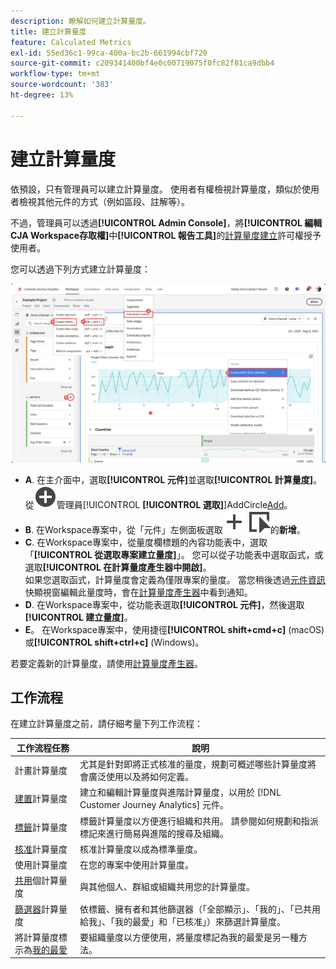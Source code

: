 ```yaml
---
description: 瞭解如何建立計算量度。
title: 建立計算量度
feature: Calculated Metrics
exl-id: 55ed36c1-99ca-400a-bc2b-661994cbf720
source-git-commit: c209341400bf4e0c00719075f0fc82f81ca9dbb4
workflow-type: tm+mt
source-wordcount: '383'
ht-degree: 13%

---
```


# 建立計算量度

依預設，只有管理員可以建立計算量度。 使用者有權檢視計算量度，類似於使用者檢視其他元件的方式（例如區段、註解等）。

不過，管理員可以透過&#x200B;**[!UICONTROL Admin Console]**，將&#x200B;**[!UICONTROL 編輯CJA Workspace存取權]**&#x200B;中&#x200B;**[!UICONTROL 報告工具]**&#x200B;的[計算量度建立](/help/technotes/access-control.md#user-level-access)許可權授予使用者。


您可以透過下列方式建立計算量度：

![建立量度的方式](assets/create-metric.png)

* **A**. 在主介面中，選取&#x200B;**[!UICONTROL 元件]**&#x200B;並選取&#x200B;**[!UICONTROL 計算量度]**。 從![計算量度](/help/assets/icons/AddCircle.svg)管理員[!UICONTROL **[!UICONTROL 選取]**]AddCircle[Add](/help/components/calc-metrics/cm-workflow/cm-manager.md)。
* **B**. 在Workspace專案中，從「元件」左側面板選取![事件](/help/assets/icons/Add.svg) ![量度](/help/assets/icons/Event.svg)的&#x200B;**新增**。
* **C**. 在Workspace專案中，從量度欄標題的內容功能表中，選取「**[!UICONTROL 從選取專案建立量度]**」。 您可以從子功能表中選取函式，或選取&#x200B;**[!UICONTROL 在計算量度產生器中開啟]**。 <br/>如果您選取函式，計算量度會定義為僅限專案的量度。 當您稍後透過[元件資訊](/help/components/use-components-in-workspace.md#component-info)快顯視窗編輯此量度時，會在[計算量度產生器](/help/components/calc-metrics/cm-workflow/cm-build-metrics.md)中看到通知。
* **D**. 在Workspace專案中，從功能表選取&#x200B;**[!UICONTROL 元件]**，然後選取&#x200B;**[!UICONTROL 建立量度]**。
* **E**。 在Workspace專案中，使用捷徑&#x200B;**[!UICONTROL shift+cmd+c]** (macOS)或&#x200B;**[!UICONTROL shift+ctrl+c]** (Windows)。

若要定義新的計算量度，請使用[計算量度產生器](/help/components/calc-metrics/cm-workflow/cm-build-metrics.md)。


## 工作流程

在建立計算量度之前，請仔細考量下列工作流程：

| 工作流程任務 | 說明 |
| --- | --- |
| 計畫計算量度 | 尤其是針對即將正式核准的量度，規劃可概述哪些計算量度將會廣泛使用以及將如何定義。 |
| [建置](/help/components/calc-metrics/cm-workflow/cm-build-metrics.md)計算量度 | 建立和編輯計算量度與進階計算量度，以用於 [!DNL Customer Journey Analytics] 元件。 |
| [標籤](cm-tagging.md)計算量度 | 標籤計算量度以方便進行組織和共用。 請參閱如何規劃和指派標記來進行簡易與進階的搜尋及組織。 |
| [核准](cm-approving.md)計算量度 | 核准計算量度以成為標準量度。 |
| 使用計算量度 | 在您的專案中使用計算量度。 |
| [共用](cm-sharing.md)個計算量度 | 與其他個人、群組或組織共用您的計算量度。 |
| [篩選器](cm-filter.md)計算量度 | 依標籤、擁有者和其他篩選器（「全部顯示」、「我的」、「已共用給我」、「我的最愛」和「已核准」）來篩選計算量度。 |
| 將計算量度標示為[我的最愛](cm-finding.md) | 要組織量度以方便使用，將量度標記為我的最愛是另一種方法。 |

